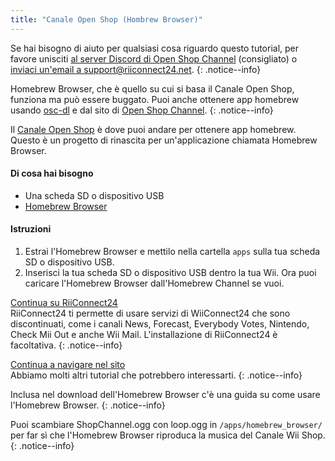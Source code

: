 ```yaml
---
title: "Canale Open Shop (Hombrew Browser)"
---
```


Se hai bisogno di aiuto per qualsiasi cosa riguardo questo tutorial, per favore unisciti [al server Discord di Open Shop Channel](https://discord.gg/osc) (consigliato) o [inviaci un'email a support@riiconnect24.net](mailto:support@riiconnect24.net).
{: .notice--info}

Homebrew Browser, che è quello su cui si basa il Canale Open Shop, funziona ma può essere buggato. Puoi anche ottenere app homebrew usando [osc-dl](https://github.com/dhtdht020/osc-dl/releases/latest) e dal sito di [Open Shop Channel](https://oscwii.org/).
{: .notice--info}

Il [Canale Open Shop](https://oscwii.org/) è dove puoi andare per ottenere app homebrew. Questo è un progetto di rinascita per un'applicazione chiamata Homebrew Browser.

#### Di cosa hai bisogno
* Una scheda SD o dispositivo USB
* [Homebrew Browser](/assets/files/homebrew_browser_v0.3.9e.zip)

#### Istruzioni

1. Estrai l'Homebrew Browser e mettilo nella cartella `apps` sulla tua scheda SD o dispositivo USB.
2. Inserisci la tua scheda SD o dispositivo USB dentro la tua Wii. Ora puoi caricare l'Homebrew Browser dall'Homebrew Channel se vuoi.

[Continua su RiiConnect24](riiconnect24)<br> RiiConnect24 ti permette di usare servizi di WiiConnect24 che sono discontinuati, come i canali News, Forecast, Everybody Votes, Nintendo, Check Mii Out e anche Wii Mail. L'installazione di RiiConnect24 è facoltativa.
{: .notice--info}

[Continua a navigare nel sito](site-navigation)<br> Abbiamo molti altri tutorial che potrebbero interessarti.
{: .notice--info}

Inclusa nel download dell'Homebrew Browser c'è una guida su come usare l'Homebrew Browser.
{: .notice--info}

Puoi scambiare ShopChannel.ogg con loop.ogg in `/apps/homebrew_browser/` per far sì che l'Homebrew Browser riproduca la musica del Canale Wii Shop.
{: .notice--info}
